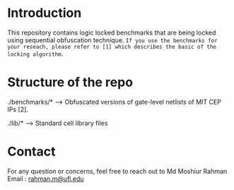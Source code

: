 


# Introduction
This repository contains logic locked benchmarks that are being locked using sequential obfuscation technique. `If you use the benchmarks for your reseach, please refer to [1] which describes the basic of the locking algorithm`.

# Structure of the repo
./benchmarks/*  --> Obfuscated versions of gate-level netlists of MIT CEP IPs [2].

./lib/*         --> Standard cell library files

# Contact
For any question or concerns, feel free to reach out to
Md Moshiur Rahman
Email : rahman.m@ufl.edu

